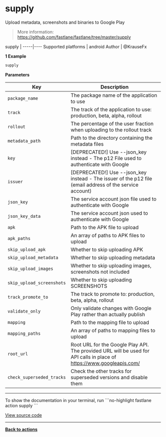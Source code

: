 # supply


Upload metadata, screenshots and binaries to Google Play




> More information: https://github.com/fastlane/fastlane/tree/master/supply


supply |
-----|----
Supported platforms | android
Author | @KrauseFx



**1 Example**

```ruby
supply
```





**Parameters**

Key | Description
----|------------
  `package_name` | The package name of the application to use
  `track` | The track of the application to use: production, beta, alpha, rollout
  `rollout` | The percentage of the user fraction when uploading to the rollout track
  `metadata_path` | Path to the directory containing the metadata files
  `key` | [DEPRECATED!] Use --json_key instead - The p12 File used to authenticate with Google
  `issuer` | [DEPRECATED!] Use --json_key instead - The issuer of the p12 file (email address of the service account)
  `json_key` | The service account json file used to authenticate with Google
  `json_key_data` | The service account json used to authenticate with Google
  `apk` | Path to the APK file to upload
  `apk_paths` | An array of paths to APK files to upload
  `skip_upload_apk` | Whether to skip uploading APK
  `skip_upload_metadata` | Whether to skip uploading metadata
  `skip_upload_images` | Whether to skip uploading images, screenshots not included
  `skip_upload_screenshots` | Whether to skip uploading SCREENSHOTS
  `track_promote_to` | The track to promote to: production, beta, alpha, rollout
  `validate_only` | Only validate changes with Google Play rather than actually publish
  `mapping` | Path to the mapping file to upload
  `mapping_paths` | An array of paths to mapping files to upload
  `root_url` | Root URL for the Google Play API. The provided URL will be used for API calls in place of https://www.googleapis.com/
  `check_superseded_tracks` | Check the other tracks for superseded versions and disable them




<hr />
To show the documentation in your terminal, run
```no-highlight
fastlane action supply
```

<a href="https://github.com/fastlane/fastlane/blob/master/fastlane/lib/fastlane/actions/supply.rb" target="_blank">View source code</a>

<hr />

<a href="/actions"><b>Back to actions</b></a>
